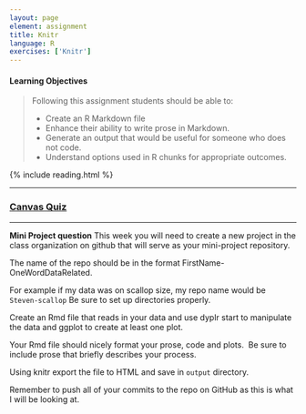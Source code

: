 ```yaml
---
layout: page
element: assignment
title: Knitr                
language: R
exercises: ['Knitr']
---
```


#### Learning Objectives

> Following this assignment students should be able to:
>
> *   Create an R Markdown file
> *   Enhance their ability to write prose in Markdown.
> *   Generate an output that would be useful for someone who does not code.
> *   Understand options used in R chunks for appropriate outcomes.


{% include reading.html %}





<!-- End of Assignments Template - Be sure to keep the include statements -->

****

### [Canvas Quiz](https://canvas.uw.edu/courses/1398231/quizzes/1159686)

---

**Mini Project question**
This week you will need to create a new project in the class organization on github that will serve as your mini-project repository.

The name of the repo should be in the format FirstName-OneWordDataRelated.

For example if my data was on scallop size, my repo name would be `Steven-scallop`
Be sure to set up directories properly.

Create an Rmd file that reads in your data and use dyplr start to manipulate the data and ggplot to create at least one plot.

Your Rmd file should nicely format your prose, code and plots.  Be sure to include prose that briefly describes your process.

Using knitr export the file to HTML and save in `output` directory.

Remember to push all of your commits to the repo on GitHub as this is what I will be looking at.
